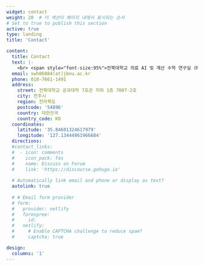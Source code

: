 ```yaml
---
widget: contact
weight: 20  # 이 섹션이 페이지 내에서 표시되는 순서
# Set to true to publish this section
active: true
type: landing
title: 'Contact'

content:
  title: Contact
  text: |-
    <br> <span style="font-size:95%">전북대학교 의료 AI 및 계산 수학 연구실 (Macs)의 학부연구생/석사 position에 관심 있으시면 아래로 연락주시면 감사드리겠습니다.</span> <br>
  email: swh06084(at)jbnu.ac.kr
  phone: 010-7661-1491
  address:
    street: 전북대학교 공과대학 7호관 지하 1층 7007-2호
    city: 전주시
    region: 전라북도
    postcode: '54896'
    country: 대한민국
    country_code: KO
  coordinates:
    latitude: '35.84601324617979'
    longitude: '127.13444961966684'
  directions: 
  #contact_links:
  #  - icon: comments
  #    icon_pack: fas
  #    name: Discuss on Forum
  #    link: 'https://discourse.gohugo.io'
    
  # Automatically link email and phone or display as text?
  autolink: true
    
  # # Email form provider
  # form:
  #   provider: netlify
  #   formspree:
  #     id:
  #   netlify:
  #     # Enable CAPTCHA challenge to reduce spam?
  #     captcha: true

design:
  columns: '1'
---
```

